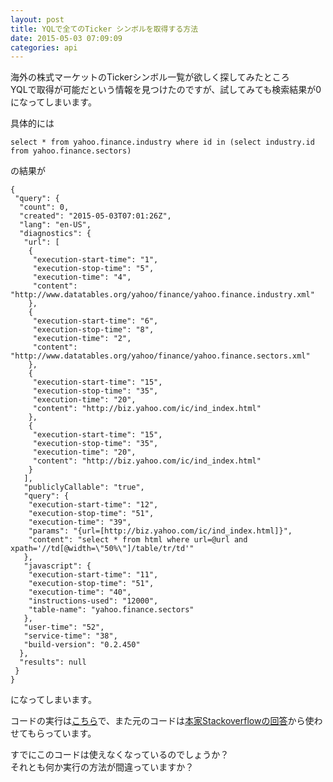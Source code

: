 ```yaml
---
layout: post
title: YQLで全てのTicker シンボルを取得する方法
date: 2015-05-03 07:09:09
categories: api
---
```

<p>海外の株式マーケットのTickerシンボル一覧が欲しく探してみたところ<br>
YQLで取得が可能だという情報を見つけたのですが、試してみても検索結果が0になってしまいます。</p>

<p>具体的には</p>

```
select * from yahoo.finance.industry where id in (select industry.id from yahoo.finance.sectors)
```

<p>の結果が</p>

```
{
 "query": {
  "count": 0,
  "created": "2015-05-03T07:01:26Z",
  "lang": "en-US",
  "diagnostics": {
   "url": [
    {
     "execution-start-time": "1",
     "execution-stop-time": "5",
     "execution-time": "4",
     "content": "http://www.datatables.org/yahoo/finance/yahoo.finance.industry.xml"
    },
    {
     "execution-start-time": "6",
     "execution-stop-time": "8",
     "execution-time": "2",
     "content": "http://www.datatables.org/yahoo/finance/yahoo.finance.sectors.xml"
    },
    {
     "execution-start-time": "15",
     "execution-stop-time": "35",
     "execution-time": "20",
     "content": "http://biz.yahoo.com/ic/ind_index.html"
    },
    {
     "execution-start-time": "15",
     "execution-stop-time": "35",
     "execution-time": "20",
     "content": "http://biz.yahoo.com/ic/ind_index.html"
    }
   ],
   "publiclyCallable": "true",
   "query": {
    "execution-start-time": "12",
    "execution-stop-time": "51",
    "execution-time": "39",
    "params": "{url=[http://biz.yahoo.com/ic/ind_index.html]}",
    "content": "select * from html where url=@url and xpath='//td[@width=\"50%\"]/table/tr/td'"
   },
   "javascript": {
    "execution-start-time": "11",
    "execution-stop-time": "51",
    "execution-time": "40",
    "instructions-used": "12000",
    "table-name": "yahoo.finance.sectors"
   },
   "user-time": "52",
   "service-time": "38",
   "build-version": "0.2.450"
  },
  "results": null
 }
}
```

<p>になってしまいます。</p>

<p>コードの実行は<a href="https://developer.yahoo.com/yql/console/?q=show%20tables&amp;env=store://datatables.org/alltableswithkeys#h=select%20*%20from%20yahoo.finance.industry%20where%20id%20in%20(select%20industry.id%20from%20yahoo.finance.sectors)" rel="nofollow noreferrer">こちら</a>で、また元のコードは<a href="https://stackoverflow.com/questions/5246843/how-to-get-a-complete-list-of-ticker-symbols-from-yahoo-finance">本家Stackoverflowの回答</a>から使わせてもらっています。</p>

<p>すでにこのコードは使えなくなっているのでしょうか？<br>
それとも何か実行の方法が間違っていますか？</p>
